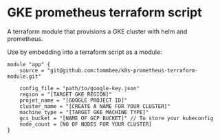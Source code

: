 # GKE prometheus terraform script 

A terraform module that provisions a GKE cluster with helm and prometheus.

Use by embedding into a terraform script as a module:

```
module "app" {
    source = "git@github.com:tommbee/k8s-prometheus-terraform-module.git"

    config_file = "path/to/google-key.json"
    region = "[TARGET GKE REGION]"
    projet_name = "[GOOGLE PROJECT ID]"
    cluster_name = "[CREATE A NAME FOR YOUR CLUSTER]"
    machine_type = "[TARGET GKE MACHINE TYPE]"
    gcs_bucket = "[NAME OF GCP BUCKET]" // To store your kubeconfig
    node_count = [NO OF NODES FOR YOUR CLUSTER]
}
```
